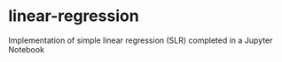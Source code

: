 # linear-regression
Implementation of simple linear regression (SLR) completed in a Jupyter Notebook
